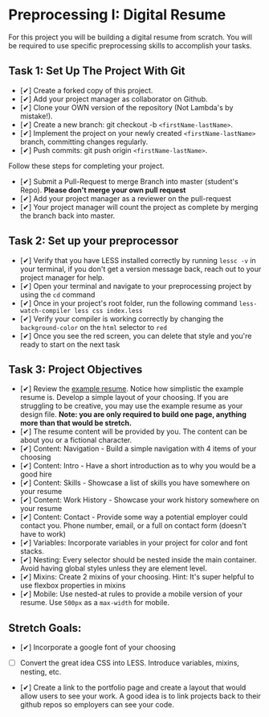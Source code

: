 # Preprocessing I: Digital Resume

For this project you will be building a digital resume from scratch. You will be required to use specific preprocessing skills to accomplish your tasks.  

## Task 1: Set Up The Project With Git

- [✔] Create a forked copy of this project.
- [✔] Add your project manager as collaborator on Github.
- [✔] Clone your OWN version of the repository (Not Lambda's by mistake!).
- [✔] Create a new branch: git checkout -b `<firstName-lastName>`.
- [✔] Implement the project on your newly created `<firstName-lastName>` branch, committing changes regularly.
- [✔] Push commits: git push origin `<firstName-lastName>`.
 
Follow these steps for completing your project.

- [✔] Submit a Pull-Request to merge <firstName-lastName> Branch into master (student's  Repo). **Please don't merge your own pull request**
- [✔] Add your project manager as a reviewer on the pull-request
- [✔] Your project manager will count the project as complete by merging the branch back into master.

## Task 2: Set up your preprocessor
* [✔] Verify that you have LESS installed correctly by running `lessc -v` in your terminal, if you don't get a version message back, reach out to your project manager for help.
* [✔] Open your terminal and navigate to your preprocessing project by using the `cd` command
* [✔] Once in your project's root folder, run the following command `less-watch-compiler less css index.less`
* [✔] Verify your compiler is working correctly by changing the `background-color` on the `html` selector to `red`
* [✔] Once you see the red screen, you can delete that style and you're ready to start on the next task

## Task 3: Project Objectives

* [✔] Review the [example resume](resume-example.png).  Notice how simplistic the example resume is.  Develop a simple layout of your choosing. If you are struggling to be creative, you may use the example resume as your design file. 
**Note: you are only required to build one page, anything more than that would be stretch.**
* [✔] The resume content will be provided by you. The content can be about you or a fictional character.  
* [✔] Content: Navigation - Build a simple navigation with 4 items of your choosing
* [✔] Content: Intro - Have a short introduction as to why you would be a good hire
* [✔] Content: Skills - Showcase a list of skills you have somewhere on your resume
* [✔] Content: Work History - Showcase your work history somewhere on your resume
* [✔] Content: Contact - Provide some way a potential employer could contact you.  Phone number, email, or a full on contact form (doesn't have to work)
* [✔] Variables: Incorporate variables in your project for color and font stacks.  
* [✔] Nesting: Every selector should be nested inside the main container.  Avoid having global styles unless they are element level.
* [✔] Mixins: Create 2 mixins of your choosing. Hint: It's super helpful to use flexbox properties in mixins
* [✔] Mobile: Use nested-at rules to provide a mobile version of your resume.  Use `500px` as a `max-width` for mobile. 

## Stretch Goals: 
* [✔] Incorporate a google font of your choosing
* [ ] Convert the great idea CSS into LESS.  Introduce variables, mixins, nesting, etc. 
* [✔] Create a link to the portfolio page and create a layout that would allow users to see your work.  A good idea is to link projects back to their github repos so employers can see your code.



